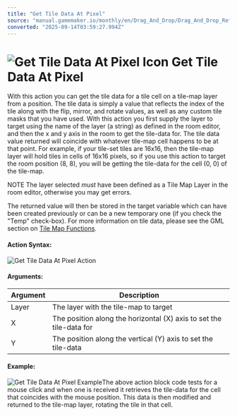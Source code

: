 ```yaml
---
title: "Get Tile Data At Pixel"
source: "manual.gamemaker.io/monthly/en/Drag_And_Drop/Drag_And_Drop_Reference/Tiles/Get_Tile_Data_At_Pixel.htm"
converted: "2025-09-14T03:59:27.994Z"
---
```


# ![Get Tile Data At Pixel Icon](../../../assets/Images/Scripting_Reference/Drag_And_Drop/Reference/Tiles/i_Tiles_Get_Tile_Data_At_Pixel.png) Get Tile Data At Pixel

With this action you can get the tile data for a tile cell on a tile-map layer from a position. The tile data is simply a value that reflects the index of the tile along with the flip, mirror, and rotate values, as well as any custom tile masks that you have used. With this action you first supply the layer to target using the name of the layer (a string) as defined in the room editor, and then the x and y axis in the room to get the tile-data for. The tile data value returned will coincide with whatever tile-map cell happens to be at that point. For example, if your tile-set tiles are 16x16, then the tile-map layer will hold tiles in cells of 16x16 pixels, so if you use this action to target the room position (8, 8), you will be getting the tile-data for the cell (0, 0) of the tile-map.

NOTE The layer selected _must_ have been defined as a Tile Map Layer in the room editor, otherwise you may get errors.

The returned value will then be stored in the target variable which can have been created previously or can be a new temporary one (if you check the "Temp" check-box). For more information on tile data, please see the GML section on [Tile Map Functions](../../../GameMaker_Language/GML_Reference/Asset_Management/Rooms/Tile_Map_Layers/Tile_Map_Layers.md).

#### Action Syntax:

![Get Tile Data At Pixel Action](../../../assets/Images/Scripting_Reference/Drag_And_Drop/Reference/Tiles/a_Tiles_Get_Tile_Data_At_Pixel.png)

#### Arguments:

| Argument | Description |
| --- | --- |
| Layer | The layer with the tile-map to target |
| X | The position along the horizontal (X) axis to set the tile-data for |
| Y | The position along the vertical (Y) axis to set the tile-data |

#### Example:

![Get Tile Data At Pixel Example](../../../assets/Images/Scripting_Reference/Drag_And_Drop/Reference/Tiles/e_Tiles_Set_Tile_Data_At_Pixel.png)The above action block code tests for a mouse click and when one is received it retrieves the tile-data for the cell that coincides with the mouse position. This data is then modified and returned to the tile-map layer, rotating the tile in that cell.